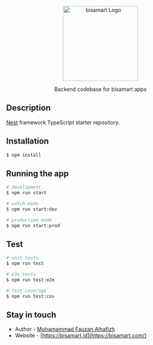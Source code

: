 <p align="center">
  <a href="https://bisamart.com/" target="blank"><img src="https://www.bisamart.com/_next/image?url=%2Fimages%2Fmobile.png&w=640&q=75" width="200" alt="bisamart Logo" /></a>
</p>

  <p align="center">Backend codebase for bisamart apps </p>

## Description

[Nest](https://github.com/nestjs/nest) framework TypeScript starter repository.

## Installation

```bash
$ npm install
```

## Running the app

```bash
# development
$ npm run start

# watch mode
$ npm run start:dev

# production mode
$ npm run start:prod
```

## Test

```bash
# unit tests
$ npm run test

# e2e tests
$ npm run test:e2e

# test coverage
$ npm run test:cov
```

## Stay in touch

- Author - [Mohamammad Fauzan Alhafizh](https://zenstoryy.com)
- Website - [https://bisamart.id](https://bisamart.com/)

